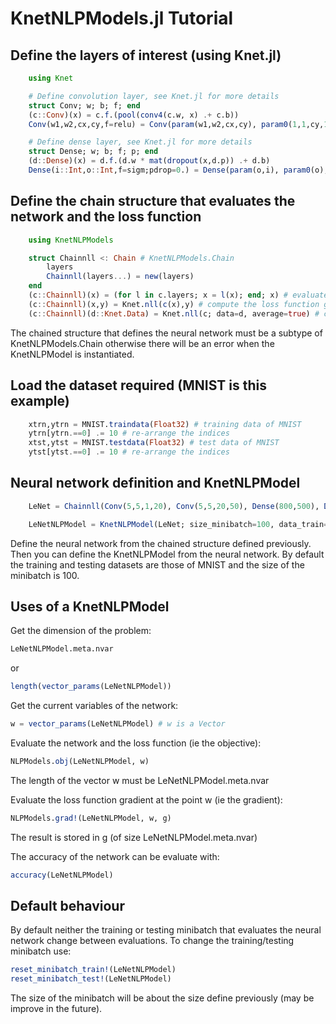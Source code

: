 # KnetNLPModels.jl Tutorial

## Define the layers of interest (using Knet.jl)
```julia
	using Knet

	# Define convolution layer, see Knet.jl for more details
	struct Conv; w; b; f; end
	(c::Conv)(x) = c.f.(pool(conv4(c.w, x) .+ c.b))
	Conv(w1,w2,cx,cy,f=relu) = Conv(param(w1,w2,cx,cy), param0(1,1,cy,1), f)

	# Define dense layer, see Knet.jl for more details
	struct Dense; w; b; f; p; end
	(d::Dense)(x) = d.f.(d.w * mat(dropout(x,d.p)) .+ d.b)
	Dense(i::Int,o::Int,f=sigm;pdrop=0.) = Dense(param(o,i), param0(o), f, pdrop)
```

## Define the chain structure that evaluates the network and the loss function 
```julia
	using KnetNLPModels

	struct Chainnll <: Chain # KnetNLPModels.Chain
		layers
		Chainnll(layers...) = new(layers)
	end
	(c::Chainnll)(x) = (for l in c.layers; x = l(x); end; x) # evaluates the network for a given input
	(c::Chainnll)(x,y) = Knet.nll(c(x),y) # compute the loss function given the input x and the expected result y
	(c::Chainnll)(d::Knet.Data) = Knet.nll(c; data=d, average=true) # compute the loss function for a minibatch
```
The chained structure that defines the neural network must be a subtype of KnetNLPModels.Chain otherwise there will be an error when the KnetNLPModel is instantiated. 

## Load the dataset required (MNIST is this example)
```julia
	xtrn,ytrn = MNIST.traindata(Float32) # training data of MNIST
	ytrn[ytrn.==0] .= 10 # re-arrange the indices
	xtst,ytst = MNIST.testdata(Float32) # test data of MNIST
	ytst[ytst.==0] .= 10 # re-arrange the indices
```

## Neural network definition and KnetNLPModel
```julia
	LeNet = Chainnll(Conv(5,5,1,20), Conv(5,5,20,50), Dense(800,500), Dense(500,10,identity)) # The network is defined from two concolution layers followed by two dense layers

	LeNetNLPModel = KnetNLPModel(LeNet; size_minibatch=100, data_train=(xtrn,ytrn), data_test=(xtst,ytst)) # define the KnetNLPModel
```
Define the neural network from the chained structure defined previously.
Then you can define the KnetNLPModel from the neural network.
By default the training and testing datasets are those of MNIST and the size of the minibatch is 100.


## Uses of a KnetNLPModel
Get the dimension of the problem:
```julia
LeNetNLPModel.meta.nvar
```
or 
```julia
length(vector_params(LeNetNLPModel))
```

Get the current variables of the network:
```julia
w = vector_params(LeNetNLPModel) # w is a Vector
```

Evaluate the network and the loss function (ie the objective):
```julia
NLPModels.obj(LeNetNLPModel, w)
```
The length of the vector w must be LeNetNLPModel.meta.nvar

Evaluate the loss function gradient at the point w (ie the gradient):
```julia
NLPModels.grad!(LeNetNLPModel, w, g)
```
The result is stored in g (of size LeNetNLPModel.meta.nvar)

The accuracy of the network can be evaluate with:
```julia
accuracy(LeNetNLPModel)
```



## Default behaviour
By default neither the training or testing minibatch that evaluates the neural network change between evaluations.
To change the training/testing minibatch use:

```julia
reset_minibatch_train!(LeNetNLPModel)
reset_minibatch_test!(LeNetNLPModel)
```
The size of the minibatch will be about the size define previously (may be improve in the future).
